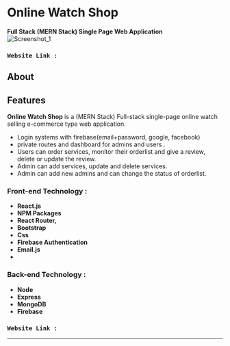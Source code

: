 # **Online Watch Shop**
**Full Stack (MERN Stack) Single Page Web Application**<br>
![Screenshot_1](https://user-images.githubusercontent.com/76748226/123743735-794f4480-d8cf-11eb-9e1c-0643d06bce94.png)
### `Website Link :` []()

## About

## Features
**Online Watch Shop** is a (MERN Stack) Full-stack single-page online watch selling e-commerce type web application.

- Login systems with firebase(email+password, google, facebook)
- private routes and dashboard for admins and users .
- Users can order services, monitor their orderlist and give a review, delete or update the review.
- Admin can add services, update and delete services.
- Admin can add new admins and can change the status of orderlist.


### Front-end Technology : 
- **React.js**
- **NPM Packages**
- **React Router,**
- **Bootstrap**
- **Css**
- **Firebase Authentication**
- **Email.js**
- 


### Back-end Technology : 
- **Node**
- **Express**
- **MongoDB**
- **Firebase**

### `Website Link :` []()

<hr/>

